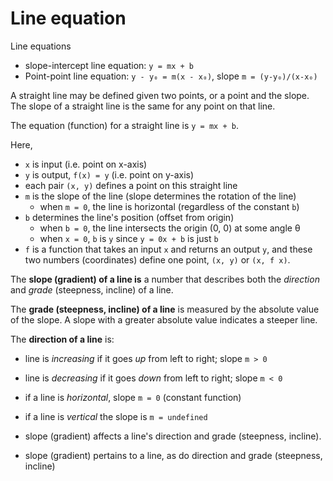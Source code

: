 # Line equation

Line equations
- slope-intercept line equation: `y = mx + b`
- Point-point line equation: `y - y₀ = m(x - x₀)`, slope `m = (y-y₀)/(x-x₀)`
  
 

A straight line may be defined given two points, or a point and the slope. The slope of a straight line is the same for any point on that line.

The equation (function) for a straight line is `y = mx + b`.

Here,
- `x` is input (i.e. point on x-axis)
- `y` is output, `f(x) = y` (i.e. point on y-axis)
- each pair `(x, y)` defines a point on this straight line
- `m` is the slope of the line (slope determines the rotation of the line)
  - when `m = 0`, the line is horizontal (regardless of the constant `b`)
- `b` determines the line's position (offset from origin)
  - when `b = 0`, the line intersects the origin (0, 0) at some angle θ
  - when `x = 0`, `b` is `y` since `y = 0x + b` is just `b`
- `f` is a function that takes an input `x` and returns an output `y`, and these two numbers (coordinates) define one point, `(x, y)` or `(x, f x)`.


The **slope (gradient) of a line is** a number that describes both the *direction* and *grade* (steepness, incline) of a line.

The **grade (steepness, incline) of a line** is measured by the absolute value of the slope. A slope with a greater absolute value indicates a steeper line.

The **direction of a line** is:
- line is *increasing* if it goes *up* from left to right; slope `m > 0`
- line is *decreasing* if it goes *down* from left to right; slope `m < 0`
- if a line is *horizontal*, slope `m = 0` (constant function)
- if a line is *vertical* the slope is `m = undefined`

- slope (gradient) affects a line's direction and grade (steepness, incline).
- slope (gradient) pertains to a line, as do direction and grade (steepness, incline)
